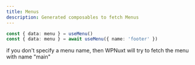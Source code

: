```yaml
---
title: Menus
description: Generated composables to fetch Menus
---
```


```ts
const { data: menu } = useMenu()
const { data: menu } = await useMenu({ name: 'footer' })
```
if you don't specify a menu name, then WPNuxt will try to fetch the menu with name "main"
